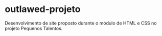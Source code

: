 # outlawed-projeto
Desenvolvimento de site proposto durante o módulo de HTML e CSS no projeto Pequenos Talentos.
